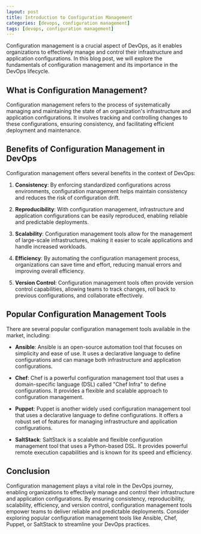 ```yaml
---
layout: post
title: Introduction to Configuration Management
categories: [devops, configuration management]
tags: [devops, configuration management]
---
```


Configuration management is a crucial aspect of DevOps, as it enables organizations to effectively manage and control their infrastructure and application configurations. In this blog post, we will explore the fundamentals of configuration management and its importance in the DevOps lifecycle.

## What is Configuration Management?

Configuration management refers to the process of systematically managing and maintaining the state of an organization's infrastructure and application configurations. It involves tracking and controlling changes to these configurations, ensuring consistency, and facilitating efficient deployment and maintenance.

## Benefits of Configuration Management in DevOps

Configuration management offers several benefits in the context of DevOps:

1. **Consistency**: By enforcing standardized configurations across environments, configuration management helps maintain consistency and reduces the risk of configuration drift.

2. **Reproducibility**: With configuration management, infrastructure and application configurations can be easily reproduced, enabling reliable and predictable deployments.

3. **Scalability**: Configuration management tools allow for the management of large-scale infrastructures, making it easier to scale applications and handle increased workloads.

4. **Efficiency**: By automating the configuration management process, organizations can save time and effort, reducing manual errors and improving overall efficiency.

5. **Version Control**: Configuration management tools often provide version control capabilities, allowing teams to track changes, roll back to previous configurations, and collaborate effectively.

## Popular Configuration Management Tools

There are several popular configuration management tools available in the market, including:

- **Ansible**: Ansible is an open-source automation tool that focuses on simplicity and ease of use. It uses a declarative language to define configurations and can manage both infrastructure and application configurations.

- **Chef**: Chef is a powerful configuration management tool that uses a domain-specific language (DSL) called "Chef Infra" to define configurations. It provides a flexible and scalable approach to configuration management.

- **Puppet**: Puppet is another widely used configuration management tool that uses a declarative language to define configurations. It offers a robust set of features for managing infrastructure and application configurations.

- **SaltStack**: SaltStack is a scalable and flexible configuration management tool that uses a Python-based DSL. It provides powerful remote execution capabilities and is known for its speed and efficiency.

## Conclusion

Configuration management plays a vital role in the DevOps journey, enabling organizations to effectively manage and control their infrastructure and application configurations. By ensuring consistency, reproducibility, scalability, efficiency, and version control, configuration management tools empower teams to deliver reliable and predictable deployments. Consider exploring popular configuration management tools like Ansible, Chef, Puppet, or SaltStack to streamline your DevOps practices.